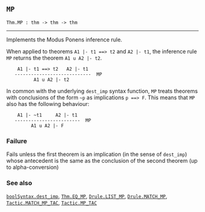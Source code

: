 ## `MP`

``` hol4
Thm.MP : thm -> thm -> thm
```

------------------------------------------------------------------------

Implements the Modus Ponens inference rule.

When applied to theorems `A1 |- t1 ==> t2` and `A2 |- t1`, the inference
rule `MP` returns the theorem `A1 u A2 |- t2`.

``` hol4
    A1 |- t1 ==> t2   A2 |- t1
   ----------------------------  MP
          A1 u A2 |- t2
```

In common with the underlying `dest_imp` syntax function, `MP` treats
theorems with conclusions of the form `~p` as implications `p ==> F`.
This means that `MP` also has the following behaviour:

``` hol4
    A1 |- ~t1     A2 |- t1
   ------------------------  MP
         A1 u A2 |- F
```

### Failure

Fails unless the first theorem is an implication (in the sense of
`dest_imp`) whose antecedent is the same as the conclusion of the second
theorem (up to alpha-conversion)

### See also

[`boolSyntax.dest_imp`](#boolSyntax.dest_imp),
[`Thm.EQ_MP`](#Thm.EQ_MP), [`Drule.LIST_MP`](#Drule.LIST_MP),
[`Drule.MATCH_MP`](#Drule.MATCH_MP),
[`Tactic.MATCH_MP_TAC`](#Tactic.MATCH_MP_TAC),
[`Tactic.MP_TAC`](#Tactic.MP_TAC)
